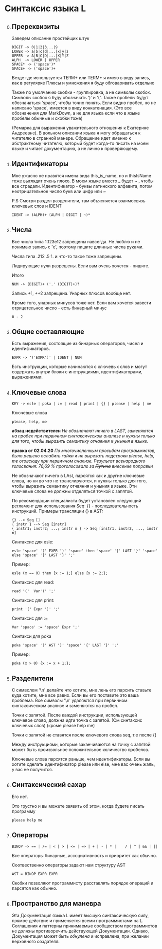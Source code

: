 # Синтаксис языка L
0. ## Пререквизиты
   
   Заведем описание простейщих штук

   ```
   DIGIT -> 0|1|2|3...|9
   LOWER -> a|b|c|d|...|x|y|z 
   UPPER -> A|B|C|D|...|X|Y|Z
   ALPH  -> LOWER | UPPER  
   SPACE* -> ('space')*
   SPACE+ -> ('space')+
   ```
   Везде где используется TERM+ или TERM* я имею в виду запись, как в регулярке
   Плюсы и умножения я буду обговаривать отдельно

   Также по умолчанию скобки - группировка, а не 
   символы скобок. Символы скобок я буду обозначать ')' и '('. Также пробелы будут обозначаться 'space', чтобы точно понять.
   Если видно пробел, но не написано 'space', имеется в виду конкатенация. (Это все обозначения для MarkDown, а не для языка если что в языке пробелы обычные и скобки тоже)

   (Ремарка для выражения уважительного отношения к Екатерине Андреевне). В вольном описании языка я могу обращаться к читателю в странной манере. Обращение идет именно к абстрактному читателю, который будет когда-то писать на моем языке и читает документацию, а не лично к проверяющему.  
2. ## Идентификаторы
   
   Мне ужасно не нравятся имена вида this_is_name, но и thisIsName тоже выглядит очень плохо. В моем языке вместо _ будет ~ , чтобы все страдали.
   Идентификатор - буквы латинского алфавита, потом неотрицательное число букв или цифр или ~

    P.S Смотри раздел разделители, там объясняется взаимосвязь ключевых слов и IDENT
   ```
   IDENT -> (ALPH)+ (ALPH | DIGIT | ~)*
   ```
   
6. ## Числа

    Все числа типа 1.123e12 запрещены навсегда. Не люблю и не понимаю запись с 'e', поэтому пишите длинные числа руками. 

    Числа типа .212 .5 1. и что-то такое тоже запрещены.

    Лидирующие нули разрешены. Если вам очень хочется - пишите.

    Итого
    ```
    NUM -> (DIGIT)+ ('.' (DIGIT)+)?
    ```

    Запись +1, ++2 запрещена. Унарных плюсов вообще нет. 

    Кроме того, унарных минусов тоже нет. Если вам хочется завести отрицательное число - есть бинарный минус
    ```
    0 - 2
    ```

4. ## Общие составляющие
    Есть выражения, состоящие из бинарных операторов, чисел и идентификаторов. 

    ```
    EXPR -> '('EXPR')' | IDENT | NUM
    ```

    Есть инструкции, которые начинаются с ключевых слов и могут содержать внутри блоки с инструкциями, идентификаторами, выражениями.

    
3. ## Ключевые слова
   
   ```
   KEY -> esle | poka | := | read | print | {} | please | help | me 
   ```


   Ключевые слова
   ```
   please, help, me
   ```
   
   **aбзац недействителен** _Не обозначают ничего в LAST, заменяются на пробел при первичном синтаксическом анализе и нужны только для того, чтобы выразить семантику отчаяния и уныния в языке._  

    **правка от 02.04.20**
     _По многочисленным просьбам программистов, было решено ослабить гайки и не вырезать подстроки please, help, me отовсюду при первичном анализе. Результат всенародного голосвания: 76,69 % проголосовало за ~~Путина~~ внесение поправки_

    Не обозначают ничего в LAst, парсятся как и другие ключевые слова, но ни во что не транслируются, и нужны только для того, чтобы выразить семантику отчаяния и уныния в языке. Эти ключевые слова не должны отделяться точкой с запятой.  


   По рекомендации специалиста будет установлен следующий регламент для использования Seq:
   {} - последовательность инструкций. Примеры трансляции {} в AST: 
   ```
   {} --> Seq [] 
   { instr } --> Seq [instr]
   { instr1; instr2; ...; instr n } -> Seq [instr1, instr2, ..., instr n]
   ```  

   Синтаксис для esle:
   ```
   esle 'space' '(' EXPR ')' 'space' then 'space' '{' LAST '}' 'space' else 'space' '{' LAST '}' ';'
   ```
   Пример:
   ```
   esle (x == 0) then {x := 1;} else {x := 2;};
   ```

   Синтаксис для read:
   ```
   read '('  Var')' ';'
   ```
   Синтаксис для print:
   ```
   print '(' Expr ')' ';'
   ```
   Синтаксис для := 
   ```
   Var 'space' := 'space' Expr ';'
   ```
   Синтакси для poka
   ```
   poka 'space' '(' AST ')' 'space' '{' LAST '}' ';'
   ```
   Пример:
   ```
   poka (x > 0) {x := x + 1;};
   ```
4. ## Разделители
    С символом '\n' делайте что хотите, мне лень его парсить ставьте куда хотите, мне все равно. Если вы его поставите это ваша проблема. Все символы '\n' удаляются при первичном синтаксическом анализе и заменяются на пробел.

    Точки с запятой. После каждой инструкции, использующей ключевое слово, должна идти точка с запятой. (См синтаксис ключевых слов) (кроме please help me) 

    Точки с запятой не ставятся после ключевого слова seq, т.е после {}

    Между инструкциями, которые заканчиваются на точку с запятой может быть произвольное положительное количество пробелов. 

    Ключевые слова парсятся раньше, чем идентификаторы. Если вы хотите сделать идентификатор please или else, мне вас очень жаль, у вас не получится. 

5. ## Синтаксический сахар

    Его нет.

    Это грустно и вы можете заявить об этом, когда будете писать программу
    ```
    please help me
    ```


7. ## Операторы

    ```
    BINOP -> == | /= | < | > | <= | => | + | - | * |    / | ^ | && | || 
    ```

    Все операторы бинарные, ассоциативность и приоритет как обычно.

    Соотвественно операторы задают нам структуру AST
    ```
    AST = BINOP EXPR EXPR
    ```
    Скобки позволяют программисту расставлять порядок операций и парсятся как обычно.  


8. ## Пространство для маневра

    Эта Документация языка L имеет высшую синтаксическую силу, прямое действие и применяется всеми программистами на L. Соглашения и паттерны принимаемые сообществом программистов не должны противоречить действующей Документации. Однако, Документация может быть _обнулена_ и исправлена, при желании верховного создателя. 
    
